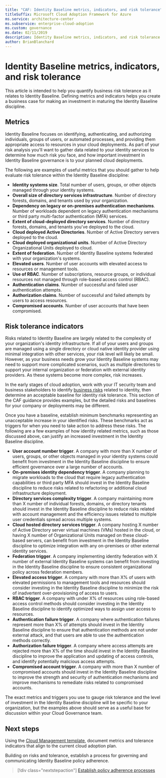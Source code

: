 ```yaml
---
title: "CAF: Identity Baseline metrics, indicators, and risk tolerance"
titleSuffix: Microsoft Cloud Adoption Framework for Azure
ms.service: architecture-center
ms.subservice: enterprise-cloud-adoption
ms.custom: governance
ms.date: 02/11/2019
description: Identity Baseline metrics, indicators, and risk tolerance
author: BrianBlanchard
---
```


# Identity Baseline metrics, indicators, and risk tolerance

This article is intended to help you quantify business risk tolerance as it relates to Identity Baseline. Defining metrics and indicators helps you create a business case for making an investment in maturing the Identity Baseline discipline.

## Metrics

Identity Baseline focuses on identifying, authenticating, and authorizing individuals, groups of users, or automated processes, and providing them appropriate access to resources in your cloud deployments. As part of your risk analysis you'll want to gather data related to your identity services to determine how much risk you face, and how important investment in Identity Baseline governance is to your planned cloud deployments.

The following are examples of useful metrics that you should gather to help evaluate risk tolerance within the Identity Baseline discipline:

- **Identity systems size**. Total number of users, groups, or other objects managed through your identity systems.
- **Overall size of directory services infrastructure**. Number of directory forests, domains, and tenants used by your organization.
- **Dependency on legacy or on-premises authentication mechanisms**. Number of workloads dependent on legacy authentication mechanisms or third party multi-factor authentication (MFA) services.
- **Extent of cloud-deployed directory services**. Number of directory forests, domains, and tenants you've deployed to the cloud.
- **Cloud deployed Active Directories**. Number of Active Directory servers deployed to the cloud.
- **Cloud deployed organizational units**. Number of Active Directory Organizational Units deployed to cloud.
- **Extent of federation**. Number of Identity Baseline systems federated with your organization's systems.  
- **Elevated users**. Number of user accounts with elevated access to resources or management tools.
- **Use of RBAC**. Number of subscriptions, resource groups, or individual resources not managed through role-based access control (RBAC).
- **Authentication claims**. Number of successful and failed user authentication attempts.
- **Authorization claims**. Number of successful and failed attempts by users to access resources.
- **Compromised accounts**. Number of user accounts that have been compromised.

## Risk tolerance indicators

Risks related to Identity Baseline are largely related to the complexity of your organization's identity infrastructure. If all of your users and groups are managed using a single directory or cloud native identity provider using minimal integration with other services, your risk level will likely be small. However, as your business needs grow your Identity Baseline systems may need to support more complicated scenarios, such as multiple directories to support your internal organization or federation with external identity providers. As these systems become more complex, risk increases.

In the early stages of cloud adoption, work with your IT security team and business stakeholders to identify [business risks](business-risks.md) related to identity, then determine an acceptable baseline for identity risk tolerance. This section of the CAF guidance provides examples, but the detailed risks and baselines for your company or deployments may be different.

Once you have a baseline, establish minimum benchmarks representing an unacceptable increase in your identified risks. These benchmarks act as triggers for when you need to take action to address these risks. The following are a few examples of how identity related metrics, such as those discussed above, can justify an increased investment in the Identity Baseline discipline.

- **User account number trigger**. A company with more than X number of users, groups, or other objects managed in your identity systems could benefit from investment in the Identity Baseline discipline to ensure efficient governance over a large number of accounts.
- **On-premises identity dependency trigger**. A company planning to migrate workloads to the cloud that require legacy authentication capabilities or third party MFA should invest in the Identity Baseline discipline to reduce risks related to refactoring or additional cloud infrastructure deployment.
- **Directory services complexity trigger**. A company maintaining more than X number of individual forests, domains, or directory tenants should invest in the Identity Baseline discipline to reduce risks related with account management and the efficiency issues related to multiple user credentials spread across multiple systems.
- **Cloud hosted directory services trigger**. A company hosting X number of Active Directory server virtual machines (VMs) hosted in the cloud, or having X number of Organizational Units managed on these cloud-based servers, can benefit from investment in the Identity Baseline discipline to optimize integration with any on-premises or other external identity services.
- **Federation trigger**. A company implementing identity federation with X number of external Identity Baseline systems can benefit from investing in the Identity Baseline discipline to ensure consistent organizational policy across federation members.
- **Elevated access trigger**. A company with more than X% of users with elevated permissions to management tools and resources should consider investing in the Identity Baseline discipline to minimize the risk of inadvertent over-provisioning of access to users.
- **RBAC trigger**. A company with under X% of resources using role-based access control methods should consider investing in the Identity Baseline discipline to identify optimized ways to assign user access to resources.
- **Authentication failure trigger**. A company where authentication failures represent more than X% of attempts should invest in the Identity Baseline discipline to ensure that authentication methods are not under external attack, and that users are able to use the authentication methods correctly.
- **Authorization failure trigger**. A company where access attempts are rejected more than X% of the time should invest in the Identity Baseline discipline to improve the application and updating of access controls, and identify potentially malicious access attempts.
- **Compromised account trigger**. A company with more than X number of compromised accounts should invest in the Identity Baseline discipline to improve the strength and security of authentication mechanisms and improve mechanisms to remediate risks related to compromised accounts.

The exact metrics and triggers you use to gauge risk tolerance and the level of investment in the Identity Baseline discipline will be specific to your organization, but the examples above should serve as a useful base for discussion within your Cloud Governance team.

## Next steps

Using the [Cloud Management template](./template.md), document metrics and tolerance indicators that align to the current cloud adoption plan.

Building on risks and tolerance, establish a process for governing and communicating Identity Baseline policy adherence.

> [!div class="nextstepaction"]
> [Establish policy adherence processes](compliance-processes.md)
